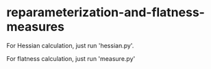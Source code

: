 # reparameterization-and-flatness-measures

For Hessian calculation, just run 'hessian.py'.

For flatness calculation, just run 'measure.py'
